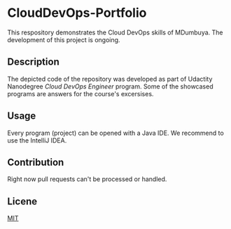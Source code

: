 # CloudDevOps-Portfolio
This respository demonstrates the Cloud DevOps skills of MDumbuya.  The development of this project is ongoing. 

## Description 
The depicted code of the repository was developed as part of Udactity Nanodegree _Cloud DevOps Engineer_ program. 
Some of the showcased programs are answers for the course's excersises. 

## Usage 
Every program (project) can be opened with a Java IDE. We recommend to use the IntelliJ IDEA. 

## Contribution
Right now pull requests can't be processed or handled. 

## Licene
[MIT](https://choosealicense.com/licenses/mit/) 
